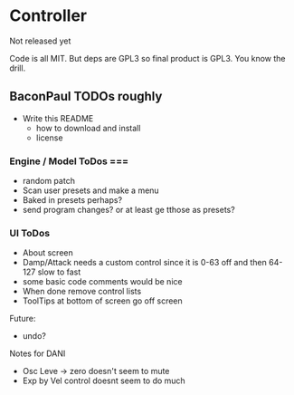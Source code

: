 # Controller 

Not released yet

Code is all MIT. But deps are GPL3 so final product is GPL3. You know the drill.


## BaconPaul TODOs roughly

- Write this README
  - how to download and install
  - license

### Engine / Model ToDos ===

- random patch
- Scan user presets and make a menu
- Baked in presets perhaps?
- send program changes? or at least ge tthose as presets?

### UI ToDos

- About screen
- Damp/Attack needs a custom control since it is 0-63 off and then 64-127 slow to fast
- some basic code comments would be nice
- When done remove control lists
- ToolTips at bottom of screen go off screen

Future:
- undo?

Notes for DANI
- Osc Leve -> zero doesn't seem to mute
- Exp by Vel control doesnt seem to do much